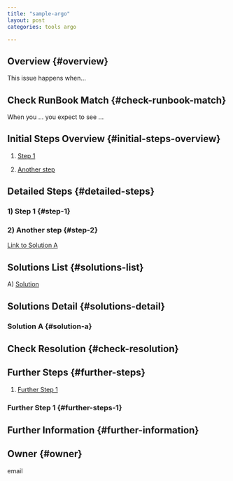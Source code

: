 ```yaml
---
title: "sample-argo"
layout: post
categories: tools argo

---
```

## Overview {#overview}

This issue happens when...

## Check RunBook Match {#check-runbook-match}

When you ... you expect to see ...

## Initial Steps Overview {#initial-steps-overview}

1) [Step 1](#step-1)

2) [Another step](#step-2)

## Detailed Steps {#detailed-steps}

### 1) Step 1 {#step-1}

### 2) Another step {#step-2}

[Link to Solution A](#solution-a)

## Solutions List {#solutions-list}

A) [Solution](#solution-a)

## Solutions Detail {#solutions-detail}

### Solution A {#solution-a}

## Check Resolution {#check-resolution}

## Further Steps {#further-steps}

1) [Further Step 1](#further-steps-1)

### Further Step 1 {#further-steps-1}

## Further Information {#further-information}

## Owner {#owner}

email

[//]: # (REFERENCED DOCS)
[//]: # (eg https://somestackoverflowpage)
[//]: # ()